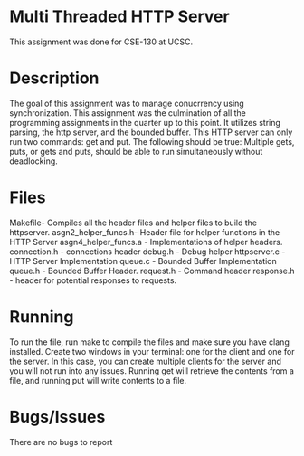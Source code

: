 # Multi Threaded HTTP Server 

This assignment was done for CSE-130 at UCSC. 

# Description

The goal of this assignment was to manage conucrrency using synchronization. This assignment was the culmination of all the programming assignments in the quarter up to this point. It utilizes string parsing, the http server, and the bounded buffer. This HTTP server can only run two commands: get and put. The following should be true: Multiple gets, puts, or gets and puts, should be able to run simultaneously without deadlocking. 

# Files 
Makefile- Compiles all the header files and helper files to build the httpserver. 
asgn2_helper_funcs.h- Header file for helper functions in the HTTP Server 
asgn4_helper_funcs.a - Implementations of helper headers. 
connection.h - connections header 
debug.h - Debug helper 
httpserver.c - HTTP Server Implementation 
queue.c - Bounded Buffer Implementation 
queue.h - Bounded Buffer Header. 
request.h - Command header 
response.h - header for potential responses to requests. 


# Running

To run the file, run make to compile the files and make sure you have clang installed. Create two windows in your terminal: one for the client and one for the server. In this case, you can create multiple clients for the server and you will not run into any issues. Running get will retrieve the contents from a file, and running put will write contents to a file. 


# Bugs/Issues 

There are no bugs to report

